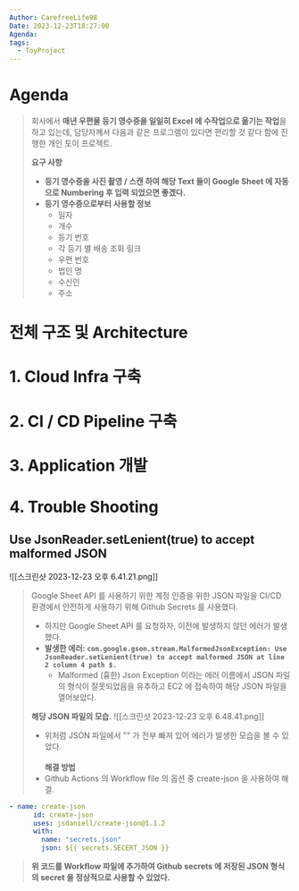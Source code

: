 ```yaml
---
Author: CarefreeLife98
Date: 2023-12-23T18:27:00
Agenda: 
tags:
  - ToyProject
---
```

# Agenda

> 회사에서 **매년 우편물 등기 영수증을 일일히 Excel 에 수작업으로 옮기는 작업**을 하고 있는데, 담당자께서 다음과 같은 프로그램이 있다면 편리할 것 같다 함에 진행한 개인 토이 프로젝트.
> 
> **요구 사항**
> - **등기 영수증을 사진 촬영 / 스캔 하여 해당 Text 들이 Google Sheet 에 자동으로 Numbering 후 입력 되었으면 좋겠다.**
> - **등기 영수증으로부터 사용할 정보**
> 	- 일자
> 	- 개수
> 	- 등기 번호
> 	- 각 등기 별 배송 조회 링크
> 	- 우편 번호
> 	- 법인 명
> 	- 수신인
> 	- 주소


# 전체 구조 및 Architecture

# 1. Cloud Infra 구축

# 2. CI / CD Pipeline 구축

# 3. Application 개발
# 4. Trouble Shooting

## Use JsonReader.setLenient(true) to accept malformed JSON
![[스크린샷 2023-12-23 오후 6.41.21.png]]
> Google Sheet API 를 사용하기 위한 계정 인증을 위한 JSON 파일을 CI/CD 환경에서 안전하게 사용하기 위해 Github Secrets 를 사용했다.
> - 하지만 Google Sheet API 를 요청하자, 이전에 발생하지 않던 에러가 발생했다.
> - **발생한 에러: `com.google.gson.stream.MalformedJsonException: Use JsonReader.setLenient(true) to accept malformed JSON at line 2 column 4 path $.`**
> 	- Malformed (흉한) Json Exception 이라는 에러 이름에서 JSON 파일의 형식이 잘못되었음을 유추하고 EC2 에 접속하여 해당 JSON 파일을 열어보았다.
>
> **해당 JSON 파일의 모습.**
> ![[스크린샷 2023-12-23 오후 6.48.41.png]]
> - 위처럼 JSON 파일에서 "" 가 전부 빠져 있어 에러가 발생한 모습을 볼 수 있었다.
> <br><br>
> **해결 방법**
> - Github Actions 의 Workflow file 의 옵션 중 create-json 을 사용하여 해결.

```yml
- name: create-json
      id: create-json
      uses: jsdaniell/create-json@1.1.2
      with:
        name: "secrets.json"
        json: ${{ secrets.SECERT_JSON }}
```

> **위 코드를 Workflow 파일에 추가하여 Github secrets 에 저장된 JSON 형식의 secret 을 정상적으로 사용할 수 있었다.**

